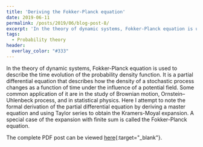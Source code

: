 ```yaml
---
title: 'Deriving the Fokker-Planck equation'
date: 2019-06-11
permalink: /posts/2019/06/blog-post-8/
excerpt: 'In the theory of dynamic systems, Fokker-Planck equation is used to describe the time evolution of the probability density function. It is a partial differential equation that describes how the density of a stochastic process changes as a function of time under the influence of a potential field. Some common application of it are in the study of Brownian motion, Ornstein–Uhlenbeck process, and in statistical physics. The motivation behind understanding the derivation is to study Levy flight processes that has caught my recent attention.'
tags:
  - Probability theory
header:
  overlay_color: "#333"
---
```


In the theory of dynamic systems, Fokker-Planck equation is used to describe the time evolution of the probability density function. It is a partial differential equation that describes how the density of a stochastic process changes as a function of time under the influence of a potential field. Some common application of it are in the study of Brownian motion, Ornstein–Uhlenbeck process, and in statistical physics. Here I attempt to note the formal derivation of the partial differential equation by deriving a master equation and using Taylor series to obtain the Kramers-Moyal expansion. A special case of the expansion with finite sum is called the Fokker-Planck equation.

The complete PDF post can be viewed [here](\files\fokker_planck.pdf){:target="_blank"}.